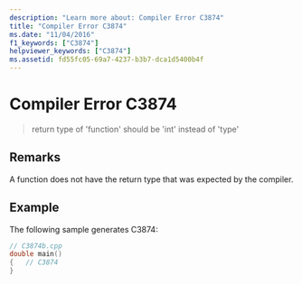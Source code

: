 ```yaml
---
description: "Learn more about: Compiler Error C3874"
title: "Compiler Error C3874"
ms.date: "11/04/2016"
f1_keywords: ["C3874"]
helpviewer_keywords: ["C3874"]
ms.assetid: fd55fc05-69a7-4237-b3b7-dca1d5400b4f
---
```

# Compiler Error C3874

> return type of 'function' should be 'int' instead of 'type'

## Remarks

A function does not have the return type that was expected by the compiler.

## Example

The following sample generates C3874:

```cpp
// C3874b.cpp
double main()
{   // C3874
}
```
